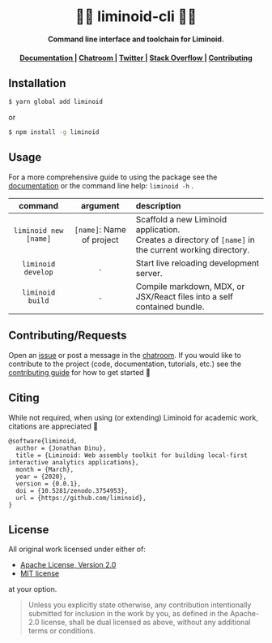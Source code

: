 <div align="center">

  <h1>🔵🔴 liminoid-cli 🔴🔵</h1>

<strong>Command line interface and toolchain for Liminoid.</strong>

</div>

<div align="center">
  <h4>
    <a href="https://liminoid.io/reference/cli/">
      Documentation
    </a>
    <span> | </span>
    <a href="https://discord.gg/wWUXSDj">
      Chatroom
    </a>
    <span> | </span>
    <a href="https://twitter.com/liminoid_io">
      Twitter
    </a>
    <span> | </span>
    <a href="https://stackoverflow.com/questions/tagged/liminoid">
      Stack Overflow
    </a>
    <span> | </span>
    <a href="https://liminoid.io/contributing/">
      Contributing
    </a>
  </h4>
</div>

## Installation

```sh
$ yarn global add liminoid
```

or

```sh
$ npm install -g liminoid
```

## Usage

For a more comprehensive guide to using the package see the [documentation](https://liminoid.io/reference/cli/) or the command line help: `liminoid -h` .

<!-- prettier-ignore -->
|  command  | argument | description  |
| :--------:  |:--:| :--------- |
| `liminoid new [name]` | `[name]`: Name of project | Scaffold a new Liminoid application. <br/>Creates a directory of `[name]` in the current working directory.  |
|  `liminoid develop`  | `.` | Start live reloading development server. |
|   `liminoid build`   | `.` | Compile markdown, MDX, or JSX/React files into a self contained bundle. |

## Contributing/Requests

Open an [issue](https://github.com/liminoid/liminoid-cli/issues) or post a message in the [chatroom](https://discord.gg/wWUXSDj). If you would like to contribute to the project (code, documentation, tutorials, etc.) see the [contributing guide](https://liminoid.io/contributing/) for how to get started 🙌

## Citing

While not required, when using (or extending) Liminoid for academic work, citations are appreciated 🙏

```
@software{liminoid,
  author = {Jonathan Dinu},
  title = {Liminoid: Web assembly toolkit for building local-first interactive analytics applications},
  month = {March},
  year = {2020},
  version = {0.0.1},
  doi = {10.5281/zenodo.3754953},
  url = {https://github.com/liminoid},
}
```

## License

All original work licensed under either of:

- [Apache License, Version 2.0](http://www.apache.org/licenses/LICENSE-2.0)
- [MIT license](http://opensource.org/licenses/MIT)

at your option.

> Unless you explicitly state otherwise, any contribution intentionally submitted for inclusion in the work by you, as defined in the Apache-2.0 license, shall be dual licensed as above, without any additional terms or conditions.
